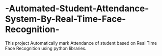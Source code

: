 # -Automated-Student-Attendance-System-By-Real-Time-Face-Recognition-
This project Automatically mark Attendance of student based on Real Time Face Recognition using python libraries.
